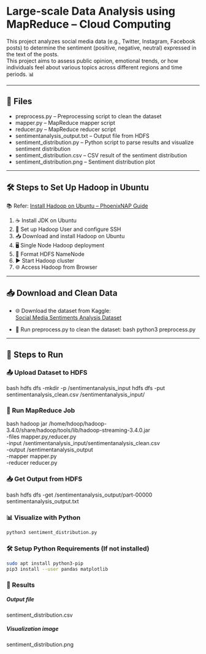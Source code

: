 # Large-scale Data Analysis using MapReduce – Cloud Computing

This project analyzes social media data (e.g., Twitter, Instagram, Facebook posts) to determine the sentiment (positive, negative, neutral) expressed in the text of the posts.  
This project aims to assess public opinion, emotional trends, or how individuals feel about various topics across different regions and time periods. 📊

---

## 📂 Files

- preprocess.py – Preprocessing script to clean the dataset  
- mapper.py – MapReduce mapper script  
- reducer.py – MapReduce reducer script  
- sentimentanalysis_output.txt – Output file from HDFS  
- sentiment_distribution.py –  Python script to parse results and visualize sentiment distribution  
- sentiment_distribution.csv – CSV result of the sentiment distribution  
- sentiment_distribution.png – Sentiment distribution plot  

---

## 🛠️ Steps to Set Up Hadoop in Ubuntu

📚 Refer: [Install Hadoop on Ubuntu – PhoenixNAP Guide](https://phoenixnap.com/kb/install-hadoop-ubuntu)

1. ☕ Install JDK on Ubuntu  
2. 🔑 Set up Hadoop User and configure SSH  
3. 📥 Download and install Hadoop on Ubuntu  
4. 🖥️ Single Node Hadoop deployment  
5. 💾 Format HDFS NameNode  
6. ▶️ Start Hadoop cluster  
7. 🌐 Access Hadoop from Browser  

---

## 📥 Download and Clean Data

- 🌐 Download the dataset from Kaggle:  
  [Social Media Sentiments Analysis Dataset](https://www.kaggle.com/datasets/kashishparmar02/social-media-sentiments-analysis-dataset?resource=download)

- 🧹 Run preprocess.py to clean the dataset:
bash
python3 preprocess.py

---

## 🚀 Steps to Run

### 📤 Upload Dataset to HDFS

bash
hdfs dfs -mkdir -p /sentimentanalysis_input
hdfs dfs -put sentimentanalysis_clean.csv /sentimentanalysis_input/

### 🏃 Run MapReduce Job

bash
hadoop jar /home/hdoop/hadoop-3.4.0/share/hadoop/tools/lib/hadoop-streaming-3.4.0.jar \
  -files mapper.py,reducer.py \
  -input /sentimentanalysis_input/sentimentanalysis_clean.csv \
  -output /sentimentanalysis_output \
  -mapper mapper.py \
  -reducer reducer.py

### 📥 Get Output from HDFS

bash
hdfs dfs -get /sentimentanalysis_output/part-00000 sentimentanalysis_output.txt

### 📊 Visualize with Python

```bash
python3 sentiment_distribution.py
```

### 🛠️ Setup Python Requirements (If not installed)

```bash
sudo apt install python3-pip
pip3 install --user pandas matplotlib
```

### 🎉 Results

##### Output file
sentiment_distribution.csv

##### Visualization image
sentiment_distribution.png
